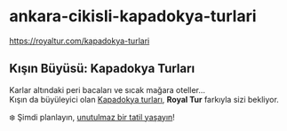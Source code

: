 # ankara-cikisli-kapadokya-turlari
https://royaltur.com/kapadokya-turlari


## Kışın Büyüsü: Kapadokya Turları

Karlar altındaki peri bacaları ve sıcak mağara oteller…  
Kışın da büyüleyici olan [Kapadokya turları](https://royaltur.com/kapadokya-turlari), **Royal Tur** farkıyla sizi bekliyor.

❄️ Şimdi planlayın, [unutulmaz bir tatil yaşayın](https://royaltur.com/)!
